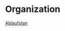# Organization

[Ablaufplan](https://github.com/DIS-KD-Project/Organization/blob/main/Workshop-11-19/Ablaufplan.md)
